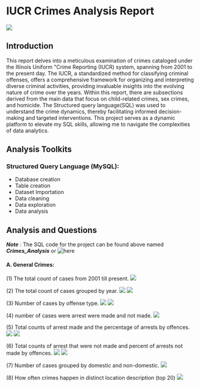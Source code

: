 # IUCR Crimes Analysis Report
![](https://github.com/temee0/Analyzing-crimes-under-IUCR-using-SQL/blob/main/front_page.jpg)

## Introduction
This report delves into a meticulous examination of crimes cataloged under the Illinois Uniform "Crime Reporting (IUCR) system, spanning from 2001 to the present day. The IUCR, a standardized method for classifying criminal offenses, offers a comprehensive framework for organizing and interpreting diverse criminal activities, providing invaluable insights into the evolving nature of crime over the years. Within this report, there are subsections derived from the main data that focus on child-related crimes, sex crimes, and homicide.
The Structured query language(SQL) was used to understand the crime dynamics, thereby facilitating informed decision-making and targeted interventions.
This project serves as a dynamic platform to elevate my SQL skills, allowing me to navigate the complexities of data analytics.

## Analysis Toolkits
### Structured Query Language (MySQL):
- Database creation
- Table creation
- Dataset Importation
- Data cleaning
- Data exploration
- Data analysis

## Analysis and Questions
**_Note_** : The SQL code for the project can be found above named **_Crimes_Analysis_** or ![here]()
#### A. General Crimes:
 (1) The total count of cases from 2001 till present.
 ![](https://github.com/temee0/Analyzing-crimes-under-IUCR-using-SQL/blob/main/total_count_crimes_iucr.jpg)

 (2) The total count of cases grouped by year.
 ![](https://github.com/temee0/Analyzing-crimes-under-IUCR-using-SQL/blob/main/cases_by_year_1.jpg)
 ![](https://github.com/temee0/Analyzing-crimes-under-IUCR-using-SQL/blob/main/cases_by%20_year_2.jpg)

 (3) Number of cases by offense type.
 ![](https://github.com/temee0/Analyzing-crimes-under-IUCR-using-SQL/blob/main/cases_by_offense_1.jpg)
 ![](https://github.com/temee0/Analyzing-crimes-under-IUCR-using-SQL/blob/main/cases_by_offense_2.jpg)

 (4) number of cases were arrest were made and not made.
 ![](https://github.com/temee0/Analyzing-crimes-under-IUCR-using-SQL/blob/main/Arrest.jpg)

 (5) Total counts of arrest made and the percentage of arrests by offences.
 ![](https://github.com/temee0/Analyzing-crimes-under-IUCR-using-SQL/blob/main/arrest_count_1.jpg)
 ![](https://github.com/temee0/Analyzing-crimes-under-IUCR-using-SQL/blob/main/arrest_count_2.jpg)

 (6) Total counts of arrest that were not made and percent of arrests not made by offences.
 ![](https://github.com/temee0/Analyzing-crimes-under-IUCR-using-SQL/blob/main/non_arrest_1.jpg)
 ![](https://github.com/temee0/Analyzing-crimes-under-IUCR-using-SQL/blob/main/non_arrest_2.jpg)

 (7) Number of cases grouped by domestic and non-domestic.
 ![](https://github.com/temee0/Analyzing-crimes-under-IUCR-using-SQL/blob/main/Domestic.jpg)

 (8) How often crimes happen in distinct location description (top 20)
 ![](https://github.com/temee0/Analyzing-crimes-under-IUCR-using-SQL/blob/main/top20_locations.jpg)
